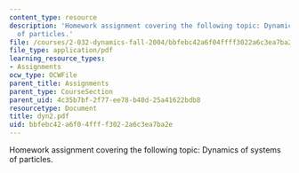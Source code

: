 ```yaml
---
content_type: resource
description: 'Homework assignment covering the following topic: Dynamics of systems
  of particles.'
file: /courses/2-032-dynamics-fall-2004/bbfebc42a6f04ffff3022a6c3ea7ba2e_dyn2.pdf
file_type: application/pdf
learning_resource_types:
- Assignments
ocw_type: OCWFile
parent_title: Assignments
parent_type: CourseSection
parent_uid: 4c35b7bf-2f77-ee78-b40d-25a41622bdb8
resourcetype: Document
title: dyn2.pdf
uid: bbfebc42-a6f0-4fff-f302-2a6c3ea7ba2e
---
```

Homework assignment covering the following topic: Dynamics of systems of particles.

